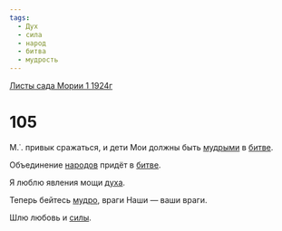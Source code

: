 ```yaml
---
tags:
  - Дух
  - сила
  - народ
  - битва
  - мудрость
---
```


[Листы сада Мории 1 1924г](/agni/1924)

# 105
М.˙. привык сражаться, и дети Мои должны быть [мудрыми](/tag/#мудрость) в [битве](/tag/#битва).   

Объединение [народов](/tag/#народ) придёт в [битве](/tag/#битва).   

Я люблю явления мощи [духа](/tag/#Дух).   

Теперь бейтесь [мудро](/tag/#мудрость), враги Наши — ваши враги.   

Шлю любовь и [силы](/tag/#сила).   

